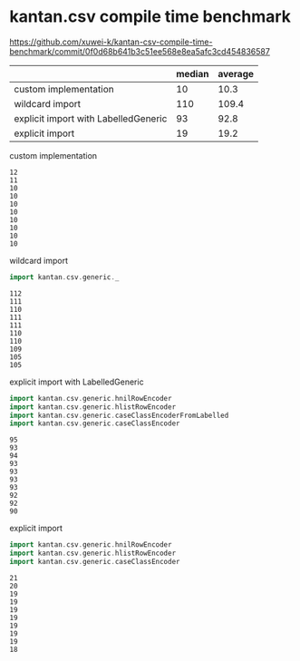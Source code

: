# kantan.csv compile time benchmark

https://github.com/xuwei-k/kantan-csv-compile-time-benchmark/commit/0f0d68b641b3c51ee568e8ea5afc3cd454836587


|                                      | median | average | 
| ------------------------------------ | ------ | ------- | 
| custom implementation                | 10     | 10.3    | 
| wildcard import                      | 110    | 109.4   | 
| explicit import with LabelledGeneric | 93     | 92.8    | 
| explicit import                      | 19     | 19.2    | 


custom implementation

```
12
11
10
10
10
10
10
10
10
10
```

wildcard import

```scala
import kantan.csv.generic._
```

```
112
111
110
111
111
110
110
109
105
105
```


explicit import with LabelledGeneric


```scala
import kantan.csv.generic.hnilRowEncoder
import kantan.csv.generic.hlistRowEncoder
import kantan.csv.generic.caseClassEncoderFromLabelled
import kantan.csv.generic.caseClassEncoder
```

```
95
93
94
93
93
93
93
92
92
90
```

explicit import

```scala
import kantan.csv.generic.hnilRowEncoder
import kantan.csv.generic.hlistRowEncoder
import kantan.csv.generic.caseClassEncoder
```

```
21
20
19
19
19
19
19
19
19
18
```

